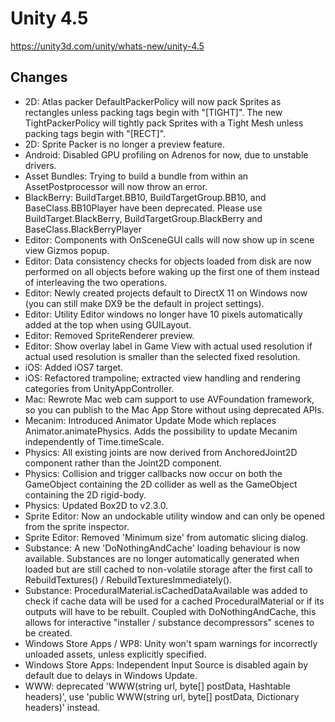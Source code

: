 # Unity 4.5
https://unity3d.com/unity/whats-new/unity-4.5

## Changes

<ul>
<li>2D: Atlas packer DefaultPackerPolicy will now pack Sprites as rectangles unless packing tags begin with "[TIGHT]". The new TightPackerPolicy will tightly pack Sprites with a Tight Mesh unless packing tags begin with "[RECT]". </li>
<li>2D: Sprite Packer is no longer a preview feature.</li>
<li>Android: Disabled GPU profiling on Adrenos for now, due to unstable drivers. </li>
<li>Asset Bundles: Trying to build a bundle from within an AssetPostprocessor will now throw an error.</li>
<li>BlackBerry: BuildTarget.BB10, BuildTargetGroup.BB10, and BaseClass.BB10Player have been deprecated. Please use BuildTarget.BlackBerry, BuildTargetGroup.BlackBerry and BaseClass.BlackBerryPlayer</li>
<li>Editor: Components with OnSceneGUI calls will now show up in scene view Gizmos popup.</li>
<li>Editor: Data consistency checks for objects loaded from disk are now performed on all objects before waking up the first one of them instead of interleaving the two operations.</li>
<li>Editor: Newly created projects default to DirectX 11 on Windows now (you can still make DX9 be the default in project settings).</li>
<li>Editor: Utility Editor windows no longer have 10 pixels automatically added at the top when using GUILayout.</li>
<li>Editor: Removed SpriteRenderer preview.</li>
<li>Editor: Show overlay label in Game View with actual used resolution if actual used resolution is smaller than the selected fixed resolution.</li>
<li>iOS: Added iOS7 target.</li>
<li>iOS: Refactored trampoline; extracted view handling and rendering categories from UnityAppController.</li>
<li>Mac: Rewrote Mac web cam support to use AVFoundation framework, so you can publish to the Mac App Store without using deprecated APIs.</li>
<li>Mecanim: Introduced Animator Update Mode which replaces Animator.animatePhysics. Adds the possibility to update Mecanim independently of Time.timeScale.</li>
<li>Physics: All existing joints are now derived from AnchoredJoint2D component rather than the Joint2D component.</li>
<li>Physics: Collision and trigger callbacks now occur on both the GameObject containing the 2D collider as well as the GameObject containing the 2D rigid-body.</li>
<li>Physics: Updated Box2D to v2.3.0.</li>
<li>Sprite Editor: Now an undockable utility window and can only be opened from the sprite inspector.</li>
<li>Sprite Editor: Removed 'Minimum size' from automatic slicing dialog. </li>
<li>Substance: A new 'DoNothingAndCache' loading behaviour is now available. Substances are no longer automatically generated when loaded but are still cached to non-volatile storage after the first call to RebuildTextures() / RebuildTexturesImmediately().</li>
<li>Substance: ProceduralMaterial.isCachedDataAvailable was added to check if cache data will be used for a cached ProceduralMaterial or if its outputs will have to be rebuilt. Coupled with DoNothingAndCache, this allows for interactive "installer / substance decompressors" scenes to be created.</li>
<li>Windows Store Apps / WP8: Unity won't spam warnings for incorrectly unloaded assets, unless explicitly specified.</li>
<li>Windows Store Apps: Independent Input Source is disabled again by default due to delays in Windows Update. </li>
<li>WWW: deprecated 'WWW(string url, byte[] postData, Hashtable headers)', use 'public WWW(string url, byte[] postData, Dictionary headers)' instead. </li>
</ul>
